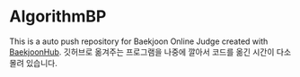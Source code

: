 # AlgorithmBP
This is a auto push repository for Baekjoon Online Judge created with [BaekjoonHub](https://github.com/BaekjoonHub/BaekjoonHub).
깃허브로 옮겨주는 프로그램을 나중에 깔아서 코드를 옮긴 시간이 다소 몰려 있습니다.
